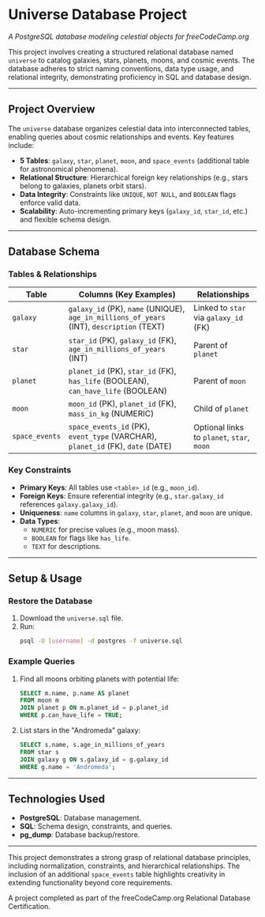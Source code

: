 # Universe Database Project  
*A PostgreSQL database modeling celestial objects for freeCodeCamp.org*

This project involves creating a structured relational database named `universe` to catalog galaxies, stars, planets, moons, and cosmic events. The database adheres to strict naming conventions, data type usage, and relational integrity, demonstrating proficiency in SQL and database design.

---

## **Project Overview**  
The `universe` database organizes celestial data into interconnected tables, enabling queries about cosmic relationships and events. Key features include:  
- **5 Tables**: `galaxy`, `star`, `planet`, `moon`, and `space_events` (additional table for astronomical phenomena).  
- **Relational Structure**: Hierarchical foreign key relationships (e.g., stars belong to galaxies, planets orbit stars).  
- **Data Integrity**: Constraints like `UNIQUE`, `NOT NULL`, and `BOOLEAN` flags enforce valid data.  
- **Scalability**: Auto-incrementing primary keys (`galaxy_id`, `star_id`, etc.) and flexible schema design.  

---

## **Database Schema**  

### **Tables & Relationships**  
| Table          | Columns (Key Examples)                                                                 | Relationships                              |  
|----------------|---------------------------------------------------------------------------------------|--------------------------------------------|  
| `galaxy`       | `galaxy_id` (PK), `name` (UNIQUE), `age_in_millions_of_years` (INT), `description` (TEXT) | Linked to `star` via `galaxy_id` (FK)      |  
| `star`         | `star_id` (PK), `galaxy_id` (FK), `age_in_millions_of_years` (INT)                    | Parent of `planet`                         |  
| `planet`       | `planet_id` (PK), `star_id` (FK), `has_life` (BOOLEAN), `can_have_life` (BOOLEAN)     | Parent of `moon`                           |  
| `moon`         | `moon_id` (PK), `planet_id` (FK), `mass_in_kg` (NUMERIC)                              | Child of `planet`                          |  
| `space_events` | `space_events_id` (PK), `event_type` (VARCHAR), `planet_id` (FK), `date` (DATE)       | Optional links to `planet`, `star`, `moon` |  

### **Key Constraints**  
- **Primary Keys**: All tables use `<table>_id` (e.g., `moon_id`).  
- **Foreign Keys**: Ensure referential integrity (e.g., `star.galaxy_id` references `galaxy.galaxy_id`).  
- **Uniqueness**: `name` columns in `galaxy`, `star`, `planet`, and `moon` are unique.  
- **Data Types**:  
  - `NUMERIC` for precise values (e.g., moon mass).  
  - `BOOLEAN` for flags like `has_life`.  
  - `TEXT` for descriptions.  

---

## **Setup & Usage**  

### **Restore the Database**  
1. Download the `universe.sql` file.  
2. Run:  
   ```bash  
   psql -U [username] -d postgres -f universe.sql  
   ```  

### **Example Queries**  
1. Find all moons orbiting planets with potential life:  
   ```sql  
   SELECT m.name, p.name AS planet  
   FROM moon m  
   JOIN planet p ON m.planet_id = p.planet_id  
   WHERE p.can_have_life = TRUE;  
   ```  
2. List stars in the "Andromeda" galaxy:  
   ```sql  
   SELECT s.name, s.age_in_millions_of_years  
   FROM star s  
   JOIN galaxy g ON s.galaxy_id = g.galaxy_id  
   WHERE g.name = 'Andromeda';  
   ```  

---

## **Technologies Used**  
- **PostgreSQL**: Database management.  
- **SQL**: Schema design, constraints, and queries.  
- **pg_dump**: Database backup/restore.  

---

This project demonstrates a strong grasp of relational database principles, including normalization, constraints, and hierarchical relationships. The inclusion of an additional `space_events` table highlights creativity in extending functionality beyond core requirements.  

A project completed as part of the freeCodeCamp.org Relational Database Certification.


